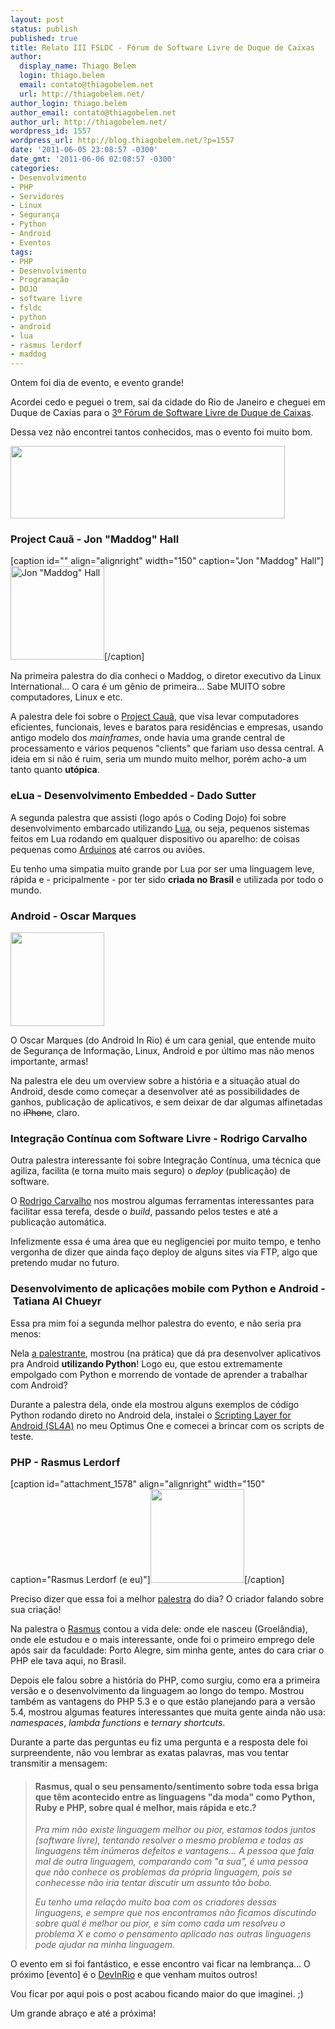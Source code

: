 ```yaml
---
layout: post
status: publish
published: true
title: Relato III FSLDC - Fórum de Software Livre de Duque de Caixas
author:
  display_name: Thiago Belem
  login: thiago.belem
  email: contato@thiagobelem.net
  url: http://thiagobelem.net/
author_login: thiago.belem
author_email: contato@thiagobelem.net
author_url: http://thiagobelem.net/
wordpress_id: 1557
wordpress_url: http://blog.thiagobelem.net/?p=1557
date: '2011-06-05 23:08:57 -0300'
date_gmt: '2011-06-06 02:08:57 -0300'
categories:
- Desenvolvimento
- PHP
- Servidores
- Linux
- Segurança
- Python
- Android
- Eventos
tags:
- PHP
- Desenvolvimento
- Programação
- DOJO
- software livre
- fsldc
- python
- android
- lua
- rasmus lerdorf
- maddog
---
```

<p style="text-align: left;">Ontem foi dia de evento, e evento grande!</p>
<p>Acordei cedo e peguei o trem, saí da cidade do Rio de Janeiro e cheguei em Duque de Caxias para o <a href="http://forumsoftwarelivre.com.br/2011/">3º Fórum de Software Livre de Duque de Caixas</a>.</p>
<p>Dessa vez não encontrei tantos conhecidos, mas o evento foi muito bom.</p>
<p><img class="size-full wp-image-1565 aligncenter" title="FSLDC" src="http://blog.thiagobelem.net/wp-content/uploads/2011/06/fsldc.png" alt="" width="439" height="116" /></p>
<h3>Project Cauã - Jon "Maddog" Hall</h3>
<p>[caption id="" align="alignright" width="150" caption="Jon &quot;Maddog&quot; Hall"]<img title="Jon &quot;Maddog&quot; Hall" src="http://upload.wikimedia.org/wikipedia/commons/thumb/c/cd/Jon_maddog_abr.jpg/200px-Jon_maddog_abr.jpg" alt="Jon &quot;Maddog&quot; Hall" width="150" />[/caption]</p>
<p>Na primeira palestra do dia conheci o Maddog, o diretor executivo da Linux International... O cara é um gênio de primeira... Sabe MUITO sobre computadores, Linux e etc.</p>
<p>A palestra dele foi sobre o <a href="http://www.projectcaua.org/">Project Cauã</a>, que visa levar computadores eficientes, funcionais, leves e baratos para residências e empresas, usando antigo modelo dos <em>mainframes</em>, onde havia uma grande central de processamento e vários pequenos "clients" que fariam uso dessa central. A ideia em si não é ruim, seria um mundo muito melhor, porém acho-a um tanto quanto <strong>utópica</strong>.</p>
<h3>eLua - Desenvolvimento Embedded - Dado Sutter</h3>
<p>A segunda palestra que assisti (logo após o Coding Dojo) foi sobre desenvolvimento embarcado utilizando <a href="http://www.lua.org/portugues.html">Lua</a>, ou seja, pequenos sistemas feitos em Lua rodando em qualquer dispositivo ou aparelho: de coisas pequenas como <a href="http://pt.wikipedia.org/wiki/Arduino">Arduinos</a> até carros ou aviões.</p>
<p>Eu tenho uma simpatia muito grande por Lua por ser uma linguagem leve, rápida e - pricipalmente - por ter sido <strong>criada no Brasil</strong> e utilizada por todo o mundo.</p>
<h3>Android - Oscar Marques</h3>
<p><a href="http://blog.thiagobelem.net/wp-content/uploads/2011/06/android.png"><img class="alignright size-thumbnail wp-image-1572" title="Android" src="http://blog.thiagobelem.net/wp-content/uploads/2011/06/android-150x150.png" alt="" width="150" height="150" /></a></p>
<p>O Oscar Marques (do <span class="removed_link" title="http://www.androidinrio.com.br/">Android In Rio</span>) é um cara genial, que entende muito de Segurança de Informação, Linux, Android e por último mas não menos importante, armas!</p>
<p>Na palestra ele deu um overview sobre a história e a situação atual do Android, desde como começar a desenvolver até as possibilidades de ganhos, publicação de aplicativos, e sem deixar de dar algumas alfinetadas no <del>iPhone</del>, claro.</p>
<h3>Integração Contínua com Software Livre - Rodrigo Carvalho</h3>
<p>Outra palestra interessante foi sobre Integração Contínua, uma técnica que agiliza, facilita (e torna muito mais seguro) o <em>deploy</em> (publicação) de software.</p>
<p>O <a href="http://www.rodrigocarvalho.blog.br/">Rodrigo Carvalho</a> nos mostrou algumas ferramentas interessantes para facilitar essa terefa, desde o <em>build</em>, passando pelos testes e até a publicação automática.</p>
<p>Infelizmente essa é uma área que eu negligenciei por muito tempo, e tenho vergonha de dizer que ainda faço deploy de alguns sites via FTP, algo que pretendo mudar no futuro.</p>
<h3>Desenvolvimento de aplicações mobile com Python e Android - Tatiana Al Chueyr</h3>
<p>Essa pra mim foi a segunda melhor palestra do evento, e não seria pra menos:</p>
<p>Nela <a href="http://twitter.com/tati_alchueyr">a palestrante</a>, mostrou (na prática) que dá pra desenvolver aplicativos pra Android <strong>utilizando Python</strong>! Logo eu, que estou extremamente empolgado com Python e morrendo de vontade de aprender a trabalhar com Android?</p>
<p>Durante a palestra dela, onde ela mostrou alguns exemplos de código Python rodando direto no Android dela, instalei o <a href="http://code.google.com/p/android-scripting/">Scripting Layer for Android (SL4A)</a> no meu Optimus One e comecei a brincar com os scripts de teste.</p>
<h3>PHP - Rasmus Lerdorf</h3>
<p>[caption id="attachment_1578" align="alignright" width="150" caption="Rasmus Lerdorf (e eu)"]<a href="http://blog.thiagobelem.net/wp-content/uploads/2011/06/DSC08724.jpg"><img class="size-thumbnail wp-image-1578 " title="Rasmus Lerdorf, o criador do PHP" src="http://blog.thiagobelem.net/wp-content/uploads/2011/06/DSC08724-150x150.jpg" alt="" width="150" height="150" /></a>[/caption]</p>
<p>Preciso dizer que essa foi a melhor <a href="http://talks.php.net/show/fsldc/">palestra</a> do dia? O criador falando sobre sua criação!</p>
<p>Na palestra o <a href="http://twitter.com/rasmus">Rasmus</a> contou a vida dele: onde ele nasceu (Groelândia), onde ele estudou e o mais interessante, onde foi o primeiro emprego dele após sair da faculdade: Porto Alegre, sim minha gente, antes do cara criar o PHP ele tava aqui, no Brasil.</p>
<p>Depois ele falou sobre a história do PHP, como surgiu, como era a primeira versão e o desenvolvimento da linguagem ao longo do tempo. Mostrou também as vantagens do PHP 5.3 e o que estão planejando para a versão 5.4, mostrou algumas features interessantes que muita gente ainda não usa: <em>namespaces</em>, <em>lambda functions</em> e <em>ternary shortcuts</em>.</p>
<p>Durante a parte das perguntas eu fiz uma pergunta e a resposta dele foi surpreendente, não vou lembrar as exatas palavras, mas vou tentar transmitir a mensagem:</p>
<blockquote>
<h4>Rasmus, qual o seu pensamento/sentimento sobre toda essa briga que têm acontecido entre as linguagens "da moda" como Python, Ruby e PHP, sobre qual é melhor, mais rápida e etc.?</h4>
<p><em>Pra mim não existe linguagem melhor ou pior, estamos todos juntos (software livre), tentando resolver o mesmo problema e todas as linguagens têm inúmeros defeitos e vantagens... A pessoa que fala mal de outra linguagem, comparando com "a sua", é uma pessoa que não conhece os problemas da própria linguagem, pois se conhecesse não iria tentar discutir um assunto tão bobo.</em></p>
<p><em>Eu tenho uma relação muito boa com os criadores dessas linguagens, e sempre que nos encontramos não ficamos discutindo sobre qual é melhor ou pior, e sim como cada um resolveu o problema X e como o pensamento aplicado nas outras linguagens pode ajudar na minha linguagem.</em></p></blockquote>
<p>O evento em si foi fantástico, e esse encontro vai ficar na lembrança... O próximo [evento] é o <a href="http://www.devinrio.com.br/">DevInRio</a> e que venham muitos outros!</p>
<p>Vou ficar por aqui pois o post acabou ficando maior do que imaginei. ;)</p>
<p>Um grande abraço e até a próxima!</p>
